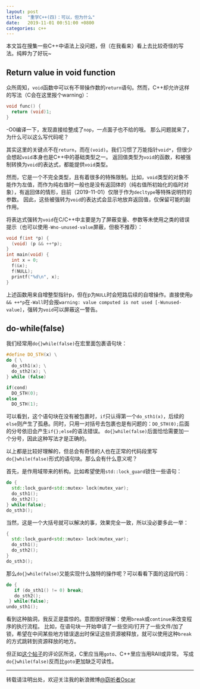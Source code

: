 ```yaml
---
layout: post
title:  "重学C++(四)：可以，但为什么"
date:   2019-11-01 00:51:00 +0800
categories: c++
---
```


本文旨在搜集一些C++中语法上没问题，但（在我看来）看上去比较奇怪的写法。纯粹为了好玩~

## Return value in void function

众所周知，`void`函数中可以有不带操作数的`return`语句。然而，C++却允许这样的写法（C会在这里报个warning）：

```cpp
void func() {
  return (void)1;
}
```

-O0编译一下，发现直接给整成了`nop`，一点面子也不给的哦。
那么问题就来了，为什么可以这么写代码呢？

其实这里的关键点不在`return`，而在`(void)`。我们习惯了万能指针`void*`，但很少会想起`void`本身也是C++中的基础类型之一。
返回值类型为`void`的函数，和被强制转换为`void`的表达式，都能提供`void`类型。

然而，它是一个不完全类型，且有着很多的特殊限制。比如，`void`类型的对象不能作为左值，而作为纯右值时一般也是没有返回体的（纯右值所初始化的临时对象），有返回体的情形，目前（2019-11-01）仅限于作为`decltype`等特殊说明符的参数。
因此，这些被强转为`void`的表达式会显示地放弃返回值，仅保留可能的副作用。

将表达式强转为`void`在C/C++中主要是为了屏蔽变量、参数等未使用之类的错误提示（也可以使用`-Wno-unused-value`屏蔽，但极不推荐）：

```c
void f(int *p) {
  (void) (p && ++*p);
}
int main(void) {
  int x = 0;
  f(&x);
  f(NULL);
  printf("%d\n", x);
}
```

上述函数用来自增整型指针p，但在p为`NULL`时会短路后续的自增操作。直接使用`p && ++*p`在`-Wall`时会报`warning: value computed is not used [-Wunused-value]`，强转为`void`可以屏蔽这一警告。


## do-while(false)

我们经常用`do{}while(false)`在宏里面包裹语句块：

```cpp
#define DO_STH(x) \
do { \
  do_sth1(x); \
  do_sth2(x); \
} while (false)

if(cond)
  DO_STH(0);
else
  DO_STH(1);
```

可以看到，这个语句块在没有被包裹时，`if`只认得第一个`do_sth1(x)`，后续的`else`则产生了孤悬。同时，只用一对括号去包裹也是有问题的：`DO_STH(0);`后面的分号依旧会产生`if{};else`的语法错误。
`do{}while(false)`后面恰恰需要加一个分号，因此这种写法才是正确的。

以上都是比较好理解的，但总会有奇怪的人也在正常的代码段里写`do{}while(false)`形式的语句块。那么会有什么意义呢？

首先，是作用域带来的析构。比如希望使用`std::lock_guard`锁住一些语句：
```cpp
do {
  std::lock_guard<std::mutex> lock(mutex_var);
  do_sth1();
  do_sth2();
} while(false);
do_sth3();
```

当然，这是一个大括号就可以解决的事，效果完全一致，所以没必要多此一举：
```cpp
{
  std::lock_guard<std::mutex> lock(mutex_var);
  do_sth1();
  do_sth2();
}
do_sth3();
```

那么`do{}while(false)`又能实现什么独特的操作呢？可以看看下面的这段代码：

```cpp
do {
   if (do_sth1() != 0) break;
   do_sth2();
 } while(false);
undo_sth1();
```

看到这种脑洞，我反正是震惊的。意图很好理解：使用`break`或`continue`来改变程序的执行流程。
比如，在语句块一开始申请了一些空间/打开了一些文件/加了锁，希望在中间某些地方错误退出时保证这些资源被释放，就可以使用这种`break`的方式跳转到资源释放的地方。

但正如[这个帖子](https://stackoverflow.com/questions/1412081/are-do-while-false-loops-common)的评论区所说，C里应当用`goto`、C++里应当用RAII或异常。
写成`do{}while(false)`反而比`goto`更加缺乏可读性。

----------
转载请注明出处，欢迎关注我的新浪微博[@窃听者Oscar](http://weibo.com/u/2703572323)

